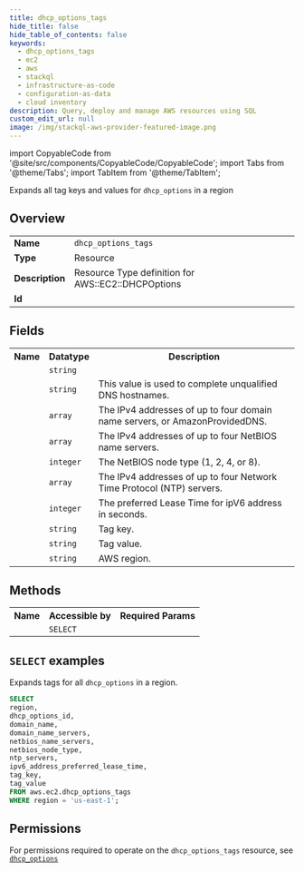 ```yaml
---
title: dhcp_options_tags
hide_title: false
hide_table_of_contents: false
keywords:
  - dhcp_options_tags
  - ec2
  - aws
  - stackql
  - infrastructure-as-code
  - configuration-as-data
  - cloud inventory
description: Query, deploy and manage AWS resources using SQL
custom_edit_url: null
image: /img/stackql-aws-provider-featured-image.png
---
```


import CopyableCode from '@site/src/components/CopyableCode/CopyableCode';
import Tabs from '@theme/Tabs';
import TabItem from '@theme/TabItem';

Expands all tag keys and values for <code>dhcp_options</code> in a region

## Overview
<table>
<tbody>
<tr><td><b>Name</b></td><td><code>dhcp_options_tags</code></td></tr>
<tr><td><b>Type</b></td><td>Resource</td></tr>
<tr><td><b>Description</b></td><td>Resource Type definition for AWS::EC2::DHCPOptions</td></tr>
<tr><td><b>Id</b></td><td><CopyableCode code="aws.ec2.dhcp_options_tags" /></td></tr>
</tbody>
</table>

## Fields
<table>
<tbody>
<tr><th>Name</th><th>Datatype</th><th>Description</th></tr><tr><td><CopyableCode code="dhcp_options_id" /></td><td><code>string</code></td><td></td></tr>
<tr><td><CopyableCode code="domain_name" /></td><td><code>string</code></td><td>This value is used to complete unqualified DNS hostnames.</td></tr>
<tr><td><CopyableCode code="domain_name_servers" /></td><td><code>array</code></td><td>The IPv4 addresses of up to four domain name servers, or AmazonProvidedDNS.</td></tr>
<tr><td><CopyableCode code="netbios_name_servers" /></td><td><code>array</code></td><td>The IPv4 addresses of up to four NetBIOS name servers.</td></tr>
<tr><td><CopyableCode code="netbios_node_type" /></td><td><code>integer</code></td><td>The NetBIOS node type (1, 2, 4, or 8).</td></tr>
<tr><td><CopyableCode code="ntp_servers" /></td><td><code>array</code></td><td>The IPv4 addresses of up to four Network Time Protocol (NTP) servers.</td></tr>
<tr><td><CopyableCode code="ipv6_address_preferred_lease_time" /></td><td><code>integer</code></td><td>The preferred Lease Time for ipV6 address in seconds.</td></tr>
<tr><td><CopyableCode code="tag_key" /></td><td><code>string</code></td><td>Tag key.</td></tr>
<tr><td><CopyableCode code="tag_value" /></td><td><code>string</code></td><td>Tag value.</td></tr>
<tr><td><CopyableCode code="region" /></td><td><code>string</code></td><td>AWS region.</td></tr>
</tbody>
</table>

## Methods

<table>
<tbody>
  <tr>
    <th>Name</th>
    <th>Accessible by</th>
    <th>Required Params</th>
  </tr>
  <tr>
    <td><CopyableCode code="list_resources" /></td>
    <td><code>SELECT</code></td>
    <td><CopyableCode code="region" /></td>
  </tr>
</tbody>
</table>

## `SELECT` examples
Expands tags for all <code>dhcp_options</code> in a region.
```sql
SELECT
region,
dhcp_options_id,
domain_name,
domain_name_servers,
netbios_name_servers,
netbios_node_type,
ntp_servers,
ipv6_address_preferred_lease_time,
tag_key,
tag_value
FROM aws.ec2.dhcp_options_tags
WHERE region = 'us-east-1';
```


## Permissions

For permissions required to operate on the <code>dhcp_options_tags</code> resource, see <a href="/services/ec2/dhcp_options/#permissions"><code>dhcp_options</code></a>

